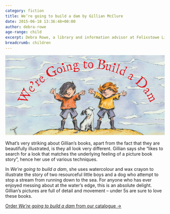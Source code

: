 ```yaml
---
category: fiction
title: We’re going to build a dam by Gillian McClure
date: 2015-06-18 13:36:48+00:00
author: debra-rowe
age-range: child
excerpt: Debra Rowe, a library and information advisor at Felixstowe Library, reviews <cite>We’re going to build a dam</cite>, a beautifully illustrated picture book for young children.
breadcrumb: children
---
```

![We’re going to build a dam by Gillian McClure](/images/featured/featured-were-going-to-build-a-dam.jpg)

What’s very striking about Gillian’s books, apart from the fact that they are beautifully illustrated, is they all look very different. Gillian says she &#8220;likes to search for a look that matches the underlying feeling of a picture book story&#8221;, hence her use of various techniques.

In <cite>We’re going to build a dam</cite>, she uses watercolour and wax crayon to illustrate the story of two resourceful little boys and a dog who attempt to stop a stream from running down to the sea. For anyone who has ever enjoyed messing about at the water’s edge, this is an absolute delight. Gillian’s pictures are full of detail and movement &#8211; under 5s are sure to love these books.

[Order <cite>We’re going to build a dam</cite> from our catalogue →](https://suffolk.spydus.co.uk/cgi-bin/spydus.exe/ENQ/OPAC/BIBENQ/30054874?QRY=CTIBIB%3C%20IRN(18045886)&QRYTEXT=We%27re%20going%20to%20build%20a%20dam)
